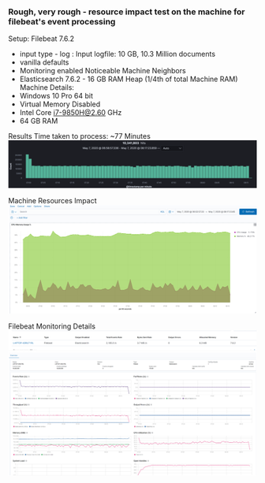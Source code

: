 ### Rough, very rough -  resource impact test on the machine for filebeat's event processing

Setup:
Filebeat 7.6.2
- input type - log : Input logfile: 10 GB, 10.3 Million documents
- vanilla defaults
- Monitoring enabled
Noticeable Machine Neighbors
- Elasticsearch 7.6.2 - 16 GB RAM Heap (1/4th of total Machine RAM)
Machine Details:
- Windows 10 Pro 64 bit
- Virtual Memory Disabled
- Intel Core i7-9850H@2.60 GHz
- 64 GB RAM

Results
Time taken to process: ~77 Minutes
![Kibana Discover](https://github.com/hemantmalik/misc/blob/master/filebeat-helloperfworld-run/images/discover-screenshot.png)

Machine Resources Impact
![Kibana Dashboard](https://github.com/hemantmalik/misc/blob/master/filebeat-helloperfworld-run/images/cpu-memory.png)

Filebeat Monitoring Details
![Kibana Stack Monitoring](https://github.com/hemantmalik/misc/blob/master/filebeat-helloperfworld-run/images/filbeat-monitoring-head.png)
![Kibana Stack Monitoring](https://github.com/hemantmalik/misc/blob/master/filebeat-helloperfworld-run/images/filebeat-monitoring.png)
